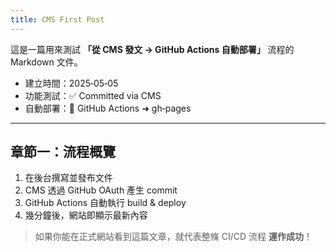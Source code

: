 ```yaml
---
title: CMS First Post
---
```


這是一篇用來測試 **「從 CMS 發文 → GitHub Actions 自動部署」** 流程的 Markdown 文件。

- 建立時間：2025‑05‑05
- 功能測試：✅ Committed via CMS  
- 自動部署：🚀 GitHub Actions ➜ gh‑pages

---

## 章節一：流程概覽
1. 在後台撰寫並發布文件  
2. CMS 透過 GitHub OAuth 產生 commit  
3. GitHub Actions 自動執行 build & deploy  
4. 幾分鐘後，網站即顯示最新內容  

> 如果你能在正式網站看到這篇文章，就代表整條 CI/CD 流程 **運作成功**！
